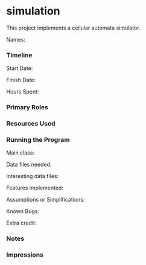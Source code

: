 simulation
====

This project implements a cellular automata simulator.

Names:

### Timeline

Start Date: 

Finish Date: 

Hours Spent:

### Primary Roles


### Resources Used


### Running the Program

Main class:

Data files needed: 

Interesting data files:

Features implemented:

Assumptions or Simplifications:

Known Bugs:

Extra credit:


### Notes


### Impressions

